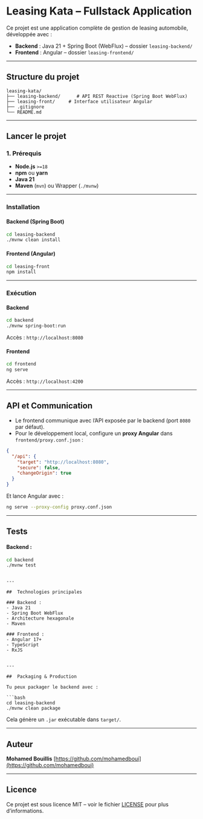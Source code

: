 # Leasing Kata – Fullstack Application

Ce projet est une application complète de gestion de leasing automobile, développée avec :

-  **Backend** : Java 21 + Spring Boot (WebFlux) – dossier `leasing-backend/`
-  **Frontend** : Angular – dossier `leasing-frontend/`

---

## Structure du projet

```
leasing-kata/
├── leasing-backend/      # API REST Reactive (Spring Boot WebFlux)
├── leasing-front/     # Interface utilisateur Angular
├── .gitignore
└── README.md
```

---

##  Lancer le projet

### 1. Prérequis

- **Node.js** `>=18`
- **npm** ou **yarn**
- **Java 21**
- **Maven** (`mvn`) ou Wrapper (`./mvnw`)

---

### Installation

#### Backend (Spring Boot)

```bash
cd leasing-backend
./mvnw clean install
```

#### Frontend (Angular)

```bash
cd leasing-front
npm install
```

---

### Exécution

#### Backend

```bash
cd backend
./mvnw spring-boot:run
```

Accès : `http://localhost:8080`

####  Frontend

```bash
cd frontend
ng serve
```

Accès : `http://localhost:4200`

---

## API et Communication

- Le frontend communique avec l’API exposée par le backend (port `8080` par défaut).
- Pour le développement local, configure un **proxy Angular** dans `frontend/proxy.conf.json` :

```json
{
  "/api": {
    "target": "http://localhost:8080",
    "secure": false,
    "changeOrigin": true
  }
}
```

Et lance Angular avec :

```bash
ng serve --proxy-config proxy.conf.json
```

---

##  Tests

#### Backend :
```bash
cd backend
./mvnw test
```

```

---

##  Technologies principales

### Backend :
- Java 21
- Spring Boot WebFlux
- Architecture hexagonale
- Maven

### Frontend :
- Angular 17+
- TypeScript
- RxJS


---

##  Packaging & Production

Tu peux packager le backend avec :

```bash
cd leasing-backend
./mvnw clean package
```

Cela génère un `.jar` exécutable dans `target/`.

---

## Auteur

**Mohamed Bouillis** 
[https://github.com/mohamedboui](https://github.com/mohamedboui)

---

## Licence

Ce projet est sous licence MIT – voir le fichier [LICENSE](LICENSE) pour plus d’informations.
